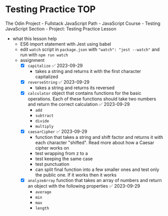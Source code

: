 # Testing Practice TOP

The Odin Project - Fullstack JavaScript Path - JavaScript Course - Testing JavaScript Section - Project: Testing Practice Lesson

- what this lesson help
  - ES6 import statement with Jest using babel
  - edit `watch` script in `package.json` with `"watch": "jest --watch"` and run with `npm run watch`
  - assignment
    - [x] `capitalize` ✅ 2023-09-29
      - takes a string and returns it with the first character capitalized
    - [x] `reverseString` ✅ 2023-09-29
      - takes a string and returns its reversed
    - [x] `calculator` object that contains functions for the basic operations. Each of these functions should take two numbers and return the correct calculation ✅ 2023-09-29
      - `add`
      - `subtract`
      - `divide`
      - `multiply`
    - [x] `caesarCipher` ✅ 2023-09-29
      - function that takes a string and shift factor and returns it with each character "shifted". Read more about how a Caesar cipher works on
      - test wrapping from z to a
      - test keeping the same case
      - test punctuation
      - can split final function into a few smaller ones and test only the public one. If it works then it works
    - [x] `analyzeArray` function that takes an array of numbers and return an object with the following properties ✅ 2023-09-29
      - `average`
      - `min`
      - `max`
      - `length`
